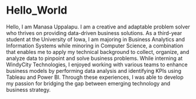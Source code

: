 # Hello_World

Hello, I am Manasa Uppalapu. I am a creative and adaptable problem solver who thrives on providing data-driven business solutions. As a third-year student at the University of Iowa, I am majoring in Business Analytics and Information Systems while minoring in Computer Science, a combination that enables me to apply my technical background to collect, organize, and analyze data to pinpoint and solve business problems. While interning at WindyCity Technologies, I enjoyed working with various teams to enhance business models by performing data analysis and identifying KPIs using Tableau and Power BI. Through these experiences, I was able to develop my passion for bridging the gap between emerging technology and business strategy.
